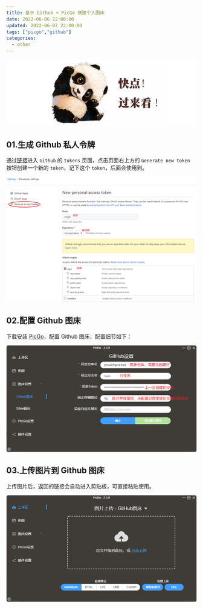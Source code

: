 ```yaml
---
title: 基于 Github + PicGo 搭建个人图床
date: 2022-06-06 22:00:00
updated: 2022-06-07 22:00:00
tags: ["picgo","github"]
categories:
  - other
---
```


![](https://raw.githubusercontent.com/zhoulii/figure-bed/main/fig/panda-banner-1.png)

<!-- more -->

## 01.生成 Github 私人令牌

通过[链接](https://github.com/settings/tokens)进入 `Github` 的 `tokens` 页面，点击页面右上方的 `Generate new token` 按钮创建一个新的 `token`，记下这个 `token`，后面会使用到。

![](https://raw.githubusercontent.com/zhoulii/figure-bed/main/fig/github-token.png)

## 02.配置 Github 图床

下载安装 [PicGo](https://github.com/Molunerfinn/PicGo/releases)，配置 Github 图床，配置细节如下：

![](https://raw.githubusercontent.com/zhoulii/figure-bed/main/fig/pocgo-github.png)

## 03.上传图片到 Github 图床

上传图片后，返回的链接会自动进入剪贴板，可直接粘贴使用。

![](https://raw.githubusercontent.com/zhoulii/figure-bed/main/fig/pocgo-github-1.png)



